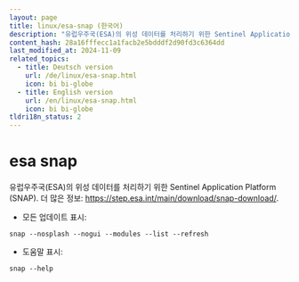 ```yaml
---
layout: page
title: linux/esa-snap (한국어)
description: "유럽우주국(ESA)의 위성 데이터를 처리하기 위한 Sentinel Application Platform (SNAP)."
content_hash: 28a16fffecc1a1facb2e5bdddf2d90fd3c6364dd
last_modified_at: 2024-11-09
related_topics:
  - title: Deutsch version
    url: /de/linux/esa-snap.html
    icon: bi bi-globe
  - title: English version
    url: /en/linux/esa-snap.html
    icon: bi bi-globe
tldri18n_status: 2
---
```

# esa snap

유럽우주국(ESA)의 위성 데이터를 처리하기 위한 Sentinel Application Platform (SNAP).
더 많은 정보: <https://step.esa.int/main/download/snap-download/>.

- 모든 업데이트 표시:

`snap --nosplash --nogui --modules --list --refresh`

- 도움말 표시:

`snap --help`
